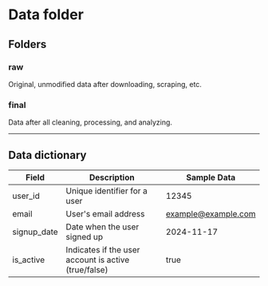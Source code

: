 # Data folder

## Folders

### raw

Original, unmodified data after downloading, scraping, etc.

### final

Data after all cleaning, processing, and analyzing.

---

## Data dictionary

| Field       | Description                                          | Sample Data         |
| ----------- | ---------------------------------------------------- | ------------------- |
| user_id     | Unique identifier for a user                         | 12345               |
| email       | User's email address                                 | example@example.com |
| signup_date | Date when the user signed up                         | 2024-11-17          |
| is_active   | Indicates if the user account is active (true/false) | true                |
